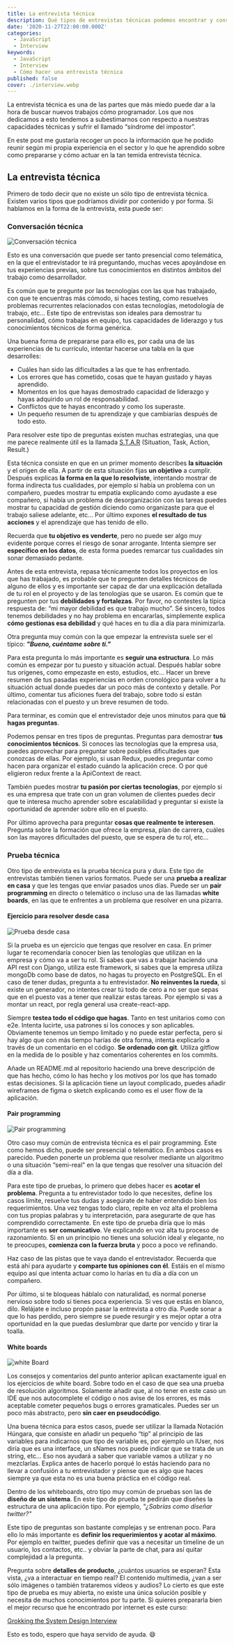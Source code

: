 ```yaml
---
title: La entrevista técnica
description: Qué tipos de entrevistas técnicas podemos encontrar y consejos sobre como hacer una entrevista técnica.
date: '2020-11-27T22:00:00.000Z'
categories:
  - JavaScript
  - Interview
keywords:
  - JavaScript
  - Interview
  - Cómo hacer una entrevista técnica
published: false
cover: ./interview.webp
---
```


La entrevista técnica es una de las partes que más miedo puede dar a la hora de buscar nuevos trabajos cómo programador. Los que nos dedicamos a esto tendemos a subestimarnos con respecto a nuestras capacidades técnicas y sufrir el llamado “síndrome del impostor”. 

En este post me gustaría recoger un poco la información que he podido reunir según mi propia experiencia en el sector y lo que he aprendido sobre como prepararse y cómo actuar en la tan temida entrevista técnica. 

## La entrevista técnica

Primero de todo decir que no existe un sólo tipo de entrevista técnica. Existen varios tipos que podríamos dividir por contenido y por forma. Si hablamos en la forma de la entrevista, esta puede ser:

### Conversación técnica

![Conversación técnica](./conversations.webp)

Esto es una conversación que puede ser tanto presencial como telemática, en la que el entrevistador te irá preguntando, muchas veces apoyándose en tus experiencias previas, sobre tus conocimientos en distintos ámbitos del trabajo como desarrollador. 

Es común que te pregunte por las tecnologías con las que has trabajado, con que te encuentras más cómodo, si haces testing, como resuelves problemas recurrentes relacionados con estas tecnologías, metodología de trabajo, etc… Este tipo de entrevistas son ideales para demostrar tu personalidad, cómo trabajas en equipo, tus capacidades de liderazgo y tus conocimientos técnicos de forma genérica. 

Una buena forma de prepararse para ello es, por cada una de las experiencias de tu currículo, intentar hacerse una tabla en la que desarrolles:

- Cuáles han sido las dificultades a las que te has enfrentado. 
- Los errores que has cometido, cosas que te hayan gustado y hayas aprendido. 
- Momentos en los que hayas demostrado capacidad de liderazgo y hayas adquirido un rol de responsabilidad. 
- Conflictos que te hayas encontrado y como los superaste. 
- Un pequeño resumen de tu aprendizaje y que cambiarías después de todo esto.

Para resolver este tipo de preguntas existen muchas estrategias, una que me parece realmente útil es la llamada [S.T.A.R](https://en.wikipedia.org/wiki/Situation,_task,_action,_result) (Situation, Task, Action, Result.) 

Esta técnica consiste en que en un primer momento describes **la situación** y el origen de ella. A partir de esta situación fijas **un objetivo** a cumplir. Después explicas **la forma en la que lo resolviste**, intentando mostrar de forma indirecta tus cualidades, por ejemplo si había un problema con un compañero, puedes mostrar tu empatía explicando como ayudaste a ese compañero, si había un problema de desorganización con las tareas puedes mostrar tu capacidad de gestión diciendo como organizaste para que el trabajo saliese adelante, etc…
Por último expones **el resultado de tus acciones** y el aprendizaje que has tenido de ello.

Recuerda que **tu objetivo es venderte**, pero no puede ser algo muy evidente porque corres el riesgo de sonar arrogante. Intenta siempre ser **específico en los datos**, de esta forma puedes remarcar tus cualidades sin sonar demasiado pedante.

Antes de esta entrevista, repasa técnicamente todos los proyectos en los que has trabajado, es probable que te pregunten detalles técnicos de alguno de ellos y es importante ser capaz de dar una explicación detallada de tu rol en el proyecto y de las tenologías que se usaron. Es común que te pregunten por tus **debilidades y fortalezas**. Por favor, no contestes la típica respuesta de: “mi mayor debilidad es que trabajo mucho”. Sé sincero, todos tenemos debilidades y no hay problema en encararlas, simplemente explica **cómo gestionas esa debilidad** y qué haces en tu día a día para minimizarla. 

Otra pregunta muy común con la que empezar la entrevista suele ser el típico: **_"Bueno, cuéntame sobre ti."_** 

Para esta pregunta lo más importante es **seguir una estructura**. Lo más común es empezar por tu puesto y situación actual. Después hablar sobre tus orígenes, como empezaste en esto, estudios, etc… Hacer un breve resumen de tus pasadas experiencias en orden cronológico para volver a tu situación actual donde puedes dar un poco más de contexto y detalle. Por último, comentar tus aficiones fuera del trabajo, sobre todo si están relacionadas con el puesto y un breve resumen de todo.

Para terminar, es común que el entrevistador deje unos minutos para que **tú hagas preguntas**. 

Podemos pensar en tres tipos de preguntas. Preguntas para demostrar **tus conocimientos técnicos**. Si conoces las tecnologías que la empresa usa, puedes aprovechar para preguntar sobre posibles dificultades que conozcas de ellas. Por ejemplo, si usan Redux, puedes preguntar como hacen para organizar el estado cuándo la aplicación crece. O por qué eligieron redux frente a la ApiContext de react. 

También puedes mostrar **tu pasión por ciertas tecnologías**, por ejemplo si es una empresa que trate con un gran volumen de clientes puedes decir que te interesa mucho aprender sobre escalabilidad y preguntar si existe la oportunidad de aprender sobre ello en el puesto.

Por último aprovecha para preguntar **cosas que realmente te interesen**. Pregunta sobre la formación que ofrece la empresa, plan de carrera, cuáles son las mayores dificultades del puesto, que se espera de tu rol, etc…

### Prueba técnica

Otro tipo de entrevista es la prueba técnica pura y dura. Este tipo de entrevistas también tienen varios formatos. Puede ser una **prueba a realizar en casa** y que les tengas que enviar pasados unos días. Puede ser un **pair programming** en directo o telemático o incluso una de las llamadas **white boards**, en las que te enfrentes a un problema que resolver en una pizarra.

#### Ejercicio para resolver desde casa

![Prueba desde casa](./home-develop.webp)

Si la prueba es un ejercicio que tengas que resolver en casa. En primer lugar te recomendaría conocer bien las tenologías que utilizan en la empresa y cómo va a ser tu rol. Si sabes que vas a trabajar haciendo una API rest con Django, utiliza este framework, si sabes que la empresa utiliza mongoDb como base de datos, no hagas tu proyecto en PostgreSQL. En el caso de tener dudas, pregunta a tu entrevistador. 
**No reinventes la rueda**, si existe un generador, no intentes crear tú todo de cero a no ser que sepas que en el puesto vas a tener que realizar estas tareas. Por ejemplo si vas a montar un react, por regla general usa create-react-app. 

Siempre **testea todo el código que hagas**. Tanto en test unitarios como con e2e. Intenta lucirte, usa patrones si los conoces y son aplicables. Obviamente tenemos un tiempo limitado y no puede estar perfecta, pero si hay algo que con más tiempo harías de otra forma, intenta explicarlo a través de un comentario en el código. 
**Se ordenado con git**. Utiliza gitflow en la medida de lo posible y haz comentarios coherentes en los commits. 

Añade un README.md al repositorio haciendo una breve descripción de que has hecho, cómo lo has hecho y los motivos por los que has tomado estas decisiones. Si la aplicación tiene un layout complicado, puedes añadir wireframes de figma o sketch explicando como es el user flow de la aplicación.


#### Pair programming

![Pair programming](./pair-programming.webp)

Otro caso muy común de entrevista técnica es el pair programming. Este como hemos dicho, puede ser presencial o telemático. En ambos casos es parecido. Pueden ponerte un problema que resolver mediante un algoritmo o una situación “semi-real” en la que tengas que resolver una situación del día a día. 

Para este tipo de pruebas, lo primero que debes hacer es **acotar el problema**. Pregunta a tu entrevistador todo lo que necesites, define los casos límite, resuelve tus dudas y asegúrate de haber entendido bien los requerimientos. 
Una vez tengas todo claro, repite en voz alta el problema con tus propias palabras y tu interpretación, para asegurarte de que has comprendido correctamente.
En este tipo de prueba diría que lo más importante es **ser comunicativo**. Ve explicando en voz alta tu proceso de razonamiento. Si en un principio no tienes una solución ideal y elegante, no te preocupes, **comienza con la fuerza bruta** y poco a poco ve refinando. 

Haz caso de las pistas que te vaya dando el entrevistador. Recuerda que está ahí para ayudarte y **comparte tus opiniones con él**. Estáis en el mismo equipo así que intenta actuar como lo harías en tu día a día con un compañero.

Por último, si te bloqueas háblalo con naturalidad, es normal ponerse nervioso sobre todo si tienes poca experiencia. Si ves que estás en blanco, dilo. Relájate e incluso propón pasar la entrevista a otro día. Puede sonar a que lo has perdido, pero siempre se puede resurgir y es mejor optar a otra oportunidad en la que puedas deslumbrar que darte por vencido y tirar la toalla.


#### White boards

![white Board](./white-board.webp)

Los consejos y comentarios del punto anterior aplican exactamente igual en los ejercicios de white board. Sobre todo en el caso de que sea una prueba de resolución algoritmos. Solamente añadir que, al no tener en este caso un IDE que nos autocomplete el código o nos avise de los errores, es más aceptable cometer pequeños bugs o errores gramaticales. Puedes ser un poco más abstracto, pero **sin caer en pseudocódigo**. 

Una buena técnica para estos casos, puede ser utilizar la llamada Notación Húngara, que consiste en añadir un pequeño “tip” al principio de las variables para indicarnos que tipo de variable es, por ejemplo un IUser, nos diría que es una interface, un sNames nos puede indicar que se trata de un string, etc… Eso nos ayudará a saber que variable vamos a utilizar y no mezclarlas. Explica antes de hacerlo porqué lo estás haciendo para no llevar a confusión a tu entrevistador y piense que es algo que haces siempre ya que esta no es una buena práctica en el código real.

Dentro de los whiteboards, otro tipo muy común de pruebas son las de **diseño de un sistema**. En este tipo de prueba te pedirán que diseñes la estructura de una aplicación tipo. Por ejemplo, *"¿Sabrías como diseñar twitter?"*

Este tipo de preguntas son bastante complejas y se entrenan poco. Para ello lo más importante es **definir los requerimientos y acotar al máximo**. Por ejemplo en twitter, puedes definir que vas a necesitar un timeline de un usuario, los contactos, etc.. y obviar la parte de chat, para así quitar complejidad a la pregunta. 

Pregunta sobre **detalles de producto**, ¿cuántos usuarios se esperan? Esta vista, ¿va a interactuar en tiempo real? El contenido multimedia, ¿van a ser sólo imágenes o también trataremos vídeos y audios?
Lo cierto es que este tipo de prueba es muy abierta, no existe una única solución posible y necesita de muchos conocimientos por tu parte. Si quieres prepararla bien el mejor recurso que he encontrado por internet es este curso: 

[Grokking the System Design Interview](https://www.educative.io/courses/grokking-the-system-design-interview)

Esto es todo, espero que haya servido de ayuda. 😄